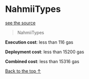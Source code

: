 # NahmiiTypes
[see the source](git+https://github.com/hubiinetwork/nahmii-contracts/tree/master/contracts/NahmiiTypes.sol)
> NahmiiTypes


**Execution cost**: less than 116 gas

**Deployment cost**: less than 15200 gas

**Combined cost**: less than 15316 gas





[Back to the top ↑](#nahmiitypes)
